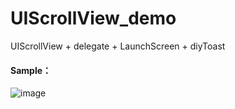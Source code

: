 # UIScrollView_demo
UIScrollView + delegate + LaunchScreen + diyToast
#### Sample：
![image]( https://github.com/tong-do/UIScrollView_demo/blob/master/UIScrollView%E6%A1%88%E4%BE%8B/scrollView_Sample.gif)
